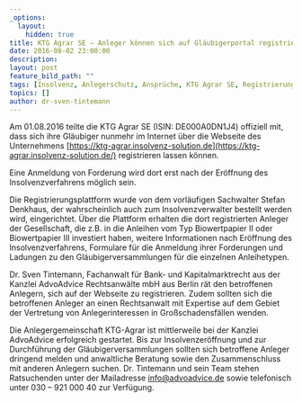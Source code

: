 ```yaml
---
_options:
  layout:
    hidden: true
title: KTG Agrar SE – Anleger können sich auf Gläubigerportal registrieren
date: 2016-08-02 23:00:00
description:
layout: post
feature_bild_path: ""
tags: [Insolvenz, Anlegerschutz, Ansprüche, KTG Agrar SE, Registrierung, Anleihe, Biowertpapier II, Biowertpapier III, Gläubigerversammlung, Insolvenzeröffnung, Anlegergemeinschaft, Anmeldung von Forderungen, "ISIN DE000A0DN1J4", "ISIN DE000A1H3VN9", "ISIN DE000A11QGQ1"]
topics: []
author: dr-sven-tintemann
---
```



Am 01.08.2016 teilte die KTG Agrar SE (ISIN: DE000A0DN1J4) offiziell mit, dass sich ihre Gläubiger nunmehr im Internet über die Webseite des Unternehmens [https://ktg-agrar.insolvenz-solution.de](https://ktg-agrar.insolvenz-solution.de/) registrieren lassen können.

Eine Anmeldung von Forderung wird dort erst nach der Eröffnung des Insolvenzverfahrens möglich sein.

Die Registrierungsplattform wurde von dem vorläufigen Sachwalter Stefan Denkhaus, der wahrscheinlich auch zum Insolvenzverwalter bestellt werden wird, eingerichtet. Über die Plattform erhalten die dort registrierten Anleger der Gesellschaft, die z.B. in die Anleihen vom Typ Biowertpapier II oder Biowertpapier III investiert haben, weitere Informationen nach Eröffnung des Insolvenzverfahrens, Formulare für die Anmeldung ihrer Forderungen und Ladungen zu den Gläubigerversammlungen für die einzelnen Anleihetypen.

Dr. Sven Tintemann, Fachanwalt für Bank- und Kapitalmarktrecht aus der Kanzlei AdvoAdvice Rechtsanwälte mbH aus Berlin rät den betroffenen Anlegern, sich auf der Webseite zu registrieren. Zudem sollten sich die betroffenen Anleger an einen Rechtsanwalt mit Expertise auf dem Gebiet der Vertretung von Anlegerinteressen in Großschadensfällen wenden.

Die Anlegergemeinschaft KTG-Agrar ist mittlerweile bei der Kanzlei AdvoAdvice erfolgreich gestartet. Bis zur Insolvenzeröffnung und zur Durchführung der Gläubigerversammlungen sollten sich betroffene Anleger dringend melden und anwaltliche Beratung sowie den Zusammenschluss mit anderen Anlegern suchen. Dr. Tintemann und sein Team stehen Ratsuchenden unter der Mailadresse info@advoadvice.de sowie telefonisch unter 030 – 921 000 40 zur Verfügung.
